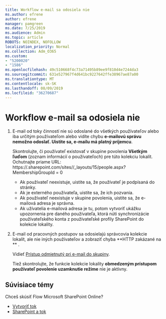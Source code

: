 ```yaml
---
title: Workflow e-mail sa odosiela nie
ms.author: efrene
author: efrene
manager: pamgreen
ms.date: 7/25/2019
ms.audience: Admin
ms.topic: article
ROBOTS: NOINDEX, NOFOLLOW
localization_priority: Normal
ms.collection: Adm_O365
ms.custom:
- "5200020"
- "1586"
ms.openlocfilehash: 49c510668f4c73a71495b89ee9f810d4e7244da3
ms.sourcegitcommit: 631e527967f4d641bc9227642ffe38967ae87a00
ms.translationtype: MT
ms.contentlocale: sk-SK
ms.lasthandoff: 08/09/2019
ms.locfileid: "36270687"
---
```

# <a name="workflow-email-is-not-being-sent"></a>Workflow e-mail sa odosiela nie

1. E-mail od toky činností nie sú odoslané do všetkých používateľov alebo iba určitým používateľom alebo vidíte chybu **e-mailovú správu nemožno odoslať. Uistite sa, e-mailu má platný príjemcu**.

    Skontrolujte, či používateľ existovať v skupine povolenia **Všetkým ľuďom** (zoznam informácií o používateľoch) pre túto kolekciu lokalít.  Ochutnajte priame URL: https://<tenant>.sharepoint.com/sites/<sitename>/_layouts/15/people.aspx? MembershipGroupId = 0

    - Ak používateľ neexistuje, uistite sa, že používateľ je podpísaná do stránky. 
    - Ak je externého používateľa, uistite sa, že ich pozvania.
    - Ak používateľ neexistuje v skupine povolenia, uistite sa, že e-mailová adresa je správna.
    - Ak užívatelia e-mailová adresa je tu, potom vytvoriť ukážku upozornenia pre daného používateľa, ktorá núti synchronizácie používateľského konta z používateľské profily SharePoint do kolekcie lokality.
 
2. E-mail od pracovných postupov sa odosielajú správcovia kolekcie lokalít, ale nie iných používateľov a zobraziť chyba **HTTP zakázané na <spam> <spam> ** <spam> <spam>.
 

    Vidieť [Prístup odmietnutý pri e-mail do skupiny](https://docs.microsoft.com/sharepoint/support/server-admin/access-denied-when-send-an-email-to-groups).

    Tiež skontrolujte, že funkcie kolekcie lokality **obmedzeným prístupom používateľ povolenie uzamknutie režime** nie je aktívny.


## <a name="related-topics"></a>Súvisiace témy
Chceš skúsiť Flow Microsoft SharePoint Online?
- [Vytvoriť tok](https://support.office.com/article/Create-a-flow-for-a-list-or-library-in-SharePoint-Online-or-OneDrive-for-Business-a9c3e03b-0654-46af-a254-20252e580d01) 
- [SharePoint a tok](https://flow.microsoft.com/blog/sharepoint-and-flow/) 


